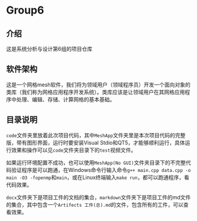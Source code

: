 # Group6

## 介绍

这是系统分析与设计第6组的项目仓库

## 软件架构

这是一个网格mesh软件，我们将为领域用户（领域程序员）开发一个面向对象的类库（我们称为网格应用程序开发系统）。类库应该是让领域用户在其网格应用程序中处理、编辑、存储、计算网格的基本基础。

## 目录说明

`code`文件夹里放着此次项目代码，其中`MeshApp`文件夹里是本次项目代码的完整版，带有图形界面，运行时要安装Visual Stdio和QT5，才能够顺利运行，具体运行效果和操作可以见`code`文件夹目录下的`test`视频文件。

如果运行环境配置不成功，也可以使用`MeshApp(No GUI)`文件夹目录下的不完整代码验证程序是可以跑通，在Windows命令行输入命令`g++ main.cpp data.cpp -o main -O3 -fopenmp`和`main`，或在Linux终端输入`make run`，都可以跑通程序，看代码效果。

`docx`文件夹下是项目工件的文档的集合，`markdown`文件夹下是项目工件的md文件的集合，其中包含一个`Artifects 工件(总).md`的文件，包含所有的工件，可以查看效果。
